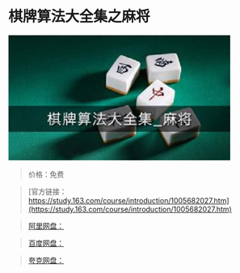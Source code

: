 # 棋牌算法大全集之麻将

![img](../../../assets/study163/free/e64cd956-25e7-4458-8e39-23f041b48ac7.jpg)

> 价格：免费

> [官方链接：https://study.163.com/course/introduction/1005682027.htm](https://study.163.com/course/introduction/1005682027.htm)

> [阿里网盘：]()

> [百度网盘：]()

> [夸克网盘：]()
